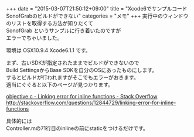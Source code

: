 +++
date = "2015-03-07T21:50:12+09:00"
title = "Xcode6でサンプルコードSonofGrabのビルドができない"
categories = "メモ"
+++
実行中のウィンドウのリストを取得する方法が知りたくて  
SonofGrab というサンプルに行き着いたのですが  
エラーでちゃいました。  
  
環境は OSX10.9.4 Xcode6.1.1 です。  
  
まず、古いSDKが指定されたままでビルドができないので  
Build SettingsからBase SDKを自分のOSにあったものにします。  
するとビルドが行われますがそこでもエラーがおきます。  
適当にぐぐると以下のページが見つかります。  
  
<a href="http://stackoverflow.com/questions/12844729/linking-error-for-inline-functions" target="_blank" title="objective c - Linking error for inline functions - Stack Overflow">objective c - Linking error for inline functions - Stack Overflow  
http://stackoverflow.com/questions/12844729/linking-error-for-inline-functions</a>  
  
具体的には  
Controller.mの71行目のinlineの前にstaticをつけるだけです。